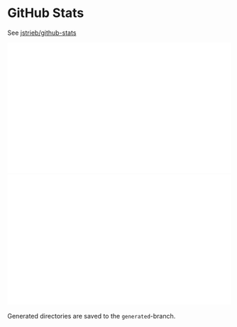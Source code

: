 # GitHub Stats
See [jstrieb/github-stats](https://github.com/jstrieb/github-stats)

![](https://github.com/danthe1st/github-stats/blob/generated/overview.svg)
![](https://github.com/danthe1st/github-stats/blob/generated/languages.svg)

Generated directories are saved to the `generated`-branch.
